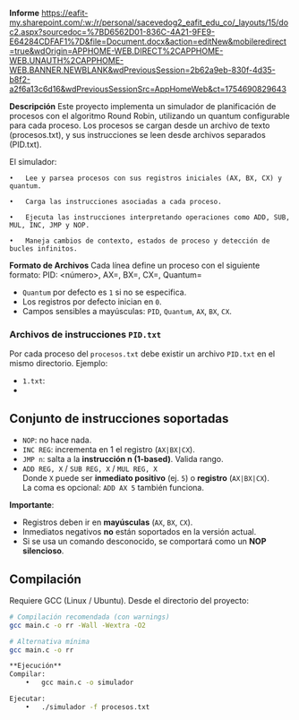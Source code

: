 **Informe**
https://eafit-my.sharepoint.com/:w:/r/personal/sacevedog2_eafit_edu_co/_layouts/15/doc2.aspx?sourcedoc=%7BD6562D01-836C-4A21-9FE9-E64284CDFAF1%7D&file=Document.docx&action=editNew&mobileredirect=true&wdOrigin=APPHOME-WEB.DIRECT%2CAPPHOME-WEB.UNAUTH%2CAPPHOME-WEB.BANNER.NEWBLANK&wdPreviousSession=2b62a9eb-830f-4d35-b8f2-a2f6a13c6d16&wdPreviousSessionSrc=AppHomeWeb&ct=1754690829643

**Descripción**
Este proyecto implementa un simulador de planificación de procesos con el algoritmo Round Robin, utilizando un quantum configurable para cada proceso.
Los procesos se cargan desde un archivo de texto (procesos.txt), y sus instrucciones se leen desde archivos separados (PID.txt).

El simulador:

	•	Lee y parsea procesos con sus registros iniciales (AX, BX, CX) y quantum.
 
	•	Carga las instrucciones asociadas a cada proceso.
 
	•	Ejecuta las instrucciones interpretando operaciones como ADD, SUB, MUL, INC, JMP y NOP.
 
	•	Maneja cambios de contexto, estados de proceso y detección de bucles infinitos.


 **Formato de Archivos**
 Cada línea define un proceso con el siguiente formato:
PID: <número>, AX=<valor>, BX=<valor>, CX=<valor>, Quantum=<valor>

- `Quantum` por defecto es `1` si no se especifica.
- Los registros por defecto inician en `0`.
- Campos sensibles a mayúsculas: `PID`, `Quantum`, `AX`, `BX`, `CX`.

### Archivos de instrucciones `PID.txt`
Por cada proceso del `procesos.txt` debe existir un archivo `PID.txt` en el mismo directorio.
Ejemplo:
- `1.txt`:
- 
## Conjunto de instrucciones soportadas

- `NOP`: no hace nada.
- `INC REG`: incrementa en 1 el registro (`AX|BX|CX`).
- `JMP n`: salta a la **instrucción n (1-based)**. Valida rango.
- `ADD REG, X` / `SUB REG, X` / `MUL REG, X`  
Donde `X` puede ser **inmediato positivo** (ej. `5`) o **registro** (`AX|BX|CX`).  
La coma es opcional: `ADD AX 5` también funciona.

**Importante**:
- Registros deben ir en **mayúsculas** (`AX`, `BX`, `CX`).
- Inmediatos negativos **no** están soportados en la versión actual.
- Si se usa un comando desconocido, se comportará como un **NOP silencioso**.

## Compilación

Requiere GCC (Linux / Ubuntu). Desde el directorio del proyecto:
```bash
# Compilación recomendada (con warnings)
gcc main.c -o rr -Wall -Wextra -O2

# Alternativa mínima
gcc main.c -o rr

**Ejecución**
Compilar:
	•	gcc main.c -o simulador

Ejecutar:
	•	./simulador -f procesos.txt
